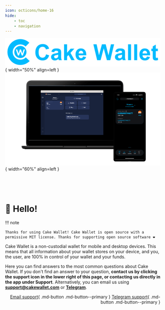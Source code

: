 ```yaml
---
icon: octicons/home-16
hide:
    - toc 
    - navigation
---
```


![Cake Wallet](./index/cw.png){ width="50%" align=left }
![Devices](./index/devices.png){ width="60%" align=left }

<br><br><br>


# :wave: Hello!

!!! note
    
    Thanks for using Cake Wallet! Cake Wallet is open source with a permissive MIT license. Thanks for supporting open source software ❤️

Cake Wallet is a non-custodial wallet for mobile and desktop devices. This means that all information about your wallet stores on your device, and you, the user, are 100% in control of your wallet and your funds.

Here you can find answers to the most common questions about Cake Wallet. If you don't find an answer to your question, **contact us by clicking the support icon in the lower right of this page, or contacting us directly in the app under Support**. Alternatively, you can email us using **support@cakewallet.com** or [**Telegram**](https://t.me/cakewallet_bot).


<div markdown="span" align="right">

[Email support](mailto:support@cakewallet.com){ .md-button .md-button--primary }
[Telegram support](https://t.me/cakewallet_bot){ .md-button .md-button--primary }

</div>